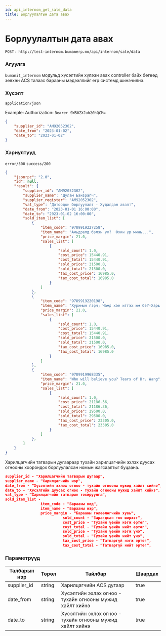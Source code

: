```yaml
---
id: api_internom_get_sale_data
title: Борлуулалтын дата авах
---
```


# Борлуулалтын дата авах

`POST: http://test-internom.bumanerp.mn/api/internom/sale/data` 


### Агуулга

`bumanit_internom` модульд хүсэлтийн хүлээн авах controller байх бөгөөд зөвхөн ACS талаас барааны мэдээллийг
erp системд шинэчилнэ.

### Хүсэлт
`application/json`

Example: Authorization: `Bearer SW50ZXJub20hQCM=`


```json
{
	"supplier_id": "АМ92052302",
	"date_from": "2023-01-02",
	"date_to": "2023-01-02"
}
```

### Хариултууд

`error/500`
`success/200`
```json
{
	"jsonrpc": "2.0",
	"id": null,
	"result": {
		"supplier_id": "АМ92052302",
		"supplier_name": "Дулам Банзрагч",
		"supplier_register": "АМ92052302",
		"vat_type": "Дотоодын борлуулалт - Худалдан авалт",
		"date_from": "2023-01-01 16:00:00",
		"date_to": "2023-01-02 16:00:00",
		"sold_item_list": [
			{
				"item_code": "9789919227258",
				"item_name": "Амьдралд бэлэн үү?  Охин үр минь...",
				"price_margin": 21.0,
				"sales_list": [
					{
						"sold_count": 1.0,
						"cost_price": 15440.91,
						"cost_total": 15440.91,
						"sold_price": 21500.0,
						"sold_total": 21500.0,
						"tax_cost_price": 16985.0,
						"tax_cost_total": 16985.0
					}
				]
			},
			{
				"item_code": "9789919220198",
				"item_name": "Хуримын гэрч; Чамд хэн итгэх юм бэ?-Харь хэлээр яригсад романы мөчир бүлэг",
				"price_margin": 21.0,
				"sales_list": [
					{
						"sold_count": 1.0,
						"cost_price": 15440.91,
						"cost_total": 15440.91,
						"sold_price": 21500.0,
						"sold_total": 21500.0,
						"tax_cost_price": 16985.0,
						"tax_cost_total": 16985.0
					}
				]
			},
			{
				"item_code": "9789919968335",
				"item_name": "Who will believe you? Tears of Dr. Wang",
				"price_margin": 21.0,
				"sales_list": [
					{
						"sold_count": 1.0,
						"cost_price": 21186.36,
						"cost_total": 21186.36,
						"sold_price": 29500.0,
						"sold_total": 29500.0,
						"tax_cost_price": 23305.0,
						"tax_cost_total": 23305.0
					}
				]
			},
		]
	}
}
```

Харилцагчийн татварын дугаараар тухайн харилцагчийн эхлэх дуусах огнооны хоорондох борлуулалсан номын жагсаалтыг буцаана.

```json
supplier_id - "Харилцагчийн татварын дугаар",
supplier_name - "Харилцагчийн нэр",
date_from - "Хүсэлтийн эхлэх огноо - тухайн огнооны мужид хайлт хийнэ",
date_to - "Хүсэлтийн дуусах огноо - тухайн огнооны мужид хайлт хийнэ",
vat_type - "Харилцагчийн татварын тохируулга",
sold_item_list -
                item_code - "Барааны код",
                item_name - "Барааны нэр",
                price_margin - "Барааны төлөөлөгчийн хувь",
                          sold_count - "Зарагдсан тоо ширхэг",
                          cost_price - "Тухайн үеийн нэгж өртөг",
                          cost_total - "Тухайн үеийн нийт өртөг",
                          sold_price - "Тухайн үеийн нэгж үнэ",
                          sold_total - "Тухайн үеийн нийт үнэ",
                          tax_cost_price - "Татваргүй нэгж өртөг",
                          tax_cost_total - "Татваргүй нийт өртөг",


```

### Параметрүүд
  <Tabs>
              <TabItem  default>
                <table>
                  <thead>
                    <tr>
                      <th>Талбарын нэр</th>
                      <th>Төрөл</th>
                      <th>Тайлбар</th>
                      <th>Шаардах</th>
                    </tr>
                  </thead>
                  <tbody>
                    <tr>
                      <td>supplier_id</td>
                      <td>string</td>
                      <td>Харилцагчийн ACS дугаар </td>
                      <td>true</td>
                    </tr>
                     <tr>
                      <td>date_from</td>
                      <td>string</td>
                      <td>Хүсэлтийн эхлэх огноо - тухайн огнооны мужид хайлт хийнэ </td>
                      <td>true</td>
                    </tr>
                     <tr>
                      <td>date_to</td>
                      <td>string</td>
                      <td>Хүсэлтийн эхлэх огноо - тухайн огнооны мужид хайлт хийнэ </td>
                      <td>true</td>
                    </tr>
                  </tbody>
                </table>
              </TabItem>
</Tabs>